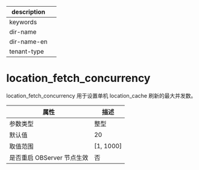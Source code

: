 |description||
|---|---|
|keywords||
|dir-name||
|dir-name-en||
|tenant-type||

# location_fetch_concurrency 


location_fetch_concurrency 用于设置单机 location_cache 刷新的最大并发数。


|      **属性**      |   **描述**    |
|------------------|-------------|
| 参数类型             | 整型          |
| 默认值              | 20          |
| 取值范围             | \[1, 1000\] |
| 是否重启 OBServer 节点生效 | 否           |


